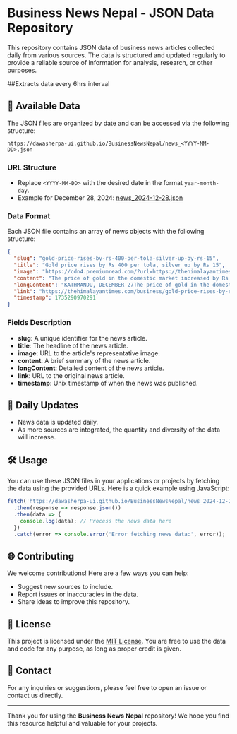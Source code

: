 # Business News Nepal - JSON Data Repository

This repository contains JSON data of business news articles collected daily from various sources. The data is structured and updated regularly to provide a reliable source of information for analysis, research, or other purposes.

##Extracts data every 6hrs interval

## 📂 Available Data

The JSON files are organized by date and can be accessed via the following structure:

```
https://dawasherpa-ui.github.io/BusinessNewsNepal/news_<YYYY-MM-DD>.json
```

### URL Structure
- Replace `<YYYY-MM-DD>` with the desired date in the format `year-month-day`.
- Example for December 28, 2024:
  [news_2024-12-28.json](https://dawasherpa-ui.github.io/BusinessNewsNepal/news_2024-12-28.json)

### Data Format
Each JSON file contains an array of news objects with the following structure:

```json
{
  "slug": "gold-price-rises-by-rs-400-per-tola-silver-up-by-rs-15",
  "title": "Gold price rises by Rs 400 per tola, silver up by Rs 15",
  "image": "https://cdn4.premiumread.com/?url=https://thehimalayantimes.com/thehimalayantimes/uploads/images/2024/12/27/36958.jpeg&w=1200&q=1080&f=jpg",
  "content": "The price of gold in the domestic market increased by Rs 400 per tola on Friday.",
  "longContent": "KATHMANDU, DECEMBER 27The price of gold in the domestic market increased by Rs 400 per tola on Friday.According to the Federation of Nepal Gold and Silver Dealers' Association, fine gold is now being traded at Rs 150,700 per tola, up from Rs 150,300 per tola on Thursday.Similarly, the price of silver also saw an increase of Rs 15 per tola. Silver, which was priced at Rs 1,800 per tola on Thursday, is now being traded at Rs 1,815 per tola.",
  "link": "https://thehimalayantimes.com/business/gold-price-rises-by-rs-400-per-tola-silver-up-by-rs-15",
  "timestamp": 1735290970291
}
```

### Fields Description
- **slug**: A unique identifier for the news article.
- **title**: The headline of the news article.
- **image**: URL to the article's representative image.
- **content**: A brief summary of the news article.
- **longContent**: Detailed content of the news article.
- **link**: URL to the original news article.
- **timestamp**: Unix timestamp of when the news was published.

## 🔄 Daily Updates

- News data is updated daily.
- As more sources are integrated, the quantity and diversity of the data will increase.

## 🛠️ Usage

You can use these JSON files in your applications or projects by fetching the data using the provided URLs. Here is a quick example using JavaScript:

```javascript
fetch('https://dawasherpa-ui.github.io/BusinessNewsNepal/news_2024-12-28.json')
  .then(response => response.json())
  .then(data => {
    console.log(data); // Process the news data here
  })
  .catch(error => console.error('Error fetching news data:', error));
```

## 🌐 Contributing

We welcome contributions! Here are a few ways you can help:

- Suggest new sources to include.
- Report issues or inaccuracies in the data.
- Share ideas to improve this repository.

## 📄 License

This project is licensed under the [MIT License](LICENSE). You are free to use the data and code for any purpose, as long as proper credit is given.

## 📧 Contact

For any inquiries or suggestions, please feel free to open an issue or contact us directly.

---

Thank you for using the **Business News Nepal** repository! We hope you find this resource helpful and valuable for your projects.

